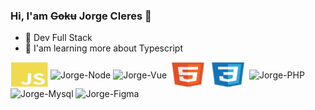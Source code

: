 ### Hi, I'am <s>Goku</s> Jorge Cleres 👋


- 🔭 Dev Full Stack
- 🌱 I'am learning more about Typescript

<div>
  <img align="center" alt="Jorge-Js" height="40" width="60" src="https://raw.githubusercontent.com/devicons/devicon/master/icons/javascript/javascript-plain.svg">
  <img align="center" alt="Jorge-Node" height="40" width="60" src="https://cdn.jsdelivr.net/gh/devicons/devicon/icons/nodejs/nodejs-original.svg" />
  <img align="center" alt="Jorge-Vue" height="40" width="60" src="https://cdn.jsdelivr.net/gh/devicons/devicon/icons/vuejs/vuejs-original.svg" />
  <img align="center" alt="Jorge-HTML" height="40" width="60" src="https://raw.githubusercontent.com/devicons/devicon/master/icons/html5/html5-original.svg">
  <img align="center" alt="Jorge-CSS" height="40" width="60" src="https://raw.githubusercontent.com/devicons/devicon/master/icons/css3/css3-original.svg">
  <img align="center" alt="Jorge-PHP" height="40" width="60" src="https://cdn.jsdelivr.net/gh/devicons/devicon/icons/php/php-original.svg" />
  <img align="center" alt="Jorge-Mysql" height="40" width="60" src="https://cdn.jsdelivr.net/gh/devicons/devicon/icons/mysql/mysql-original.svg" />
  <img align="center" alt="Jorge-Figma" height="40" width="60" src="https://cdn.jsdelivr.net/gh/devicons/devicon/icons/figma/figma-original.svg" />
</div><br>

<div>
  <a href="https://github.com/JorgeCleres">
<!--   <img height="180em" width="50%" src="https://github-readme-stats.vercel.app/api?username=jorgecleres&show_icons=true&theme=dark&include_all_commits=true&count_private=true"/> -->
  <img height="0" width="40%" src="https://github-readme-stats.vercel.app/api/top-langs/?username=jorgecleres&hide=hack&layout=compact&langs_count=7&theme=dark&include_all_commits=true"/>
</div>
